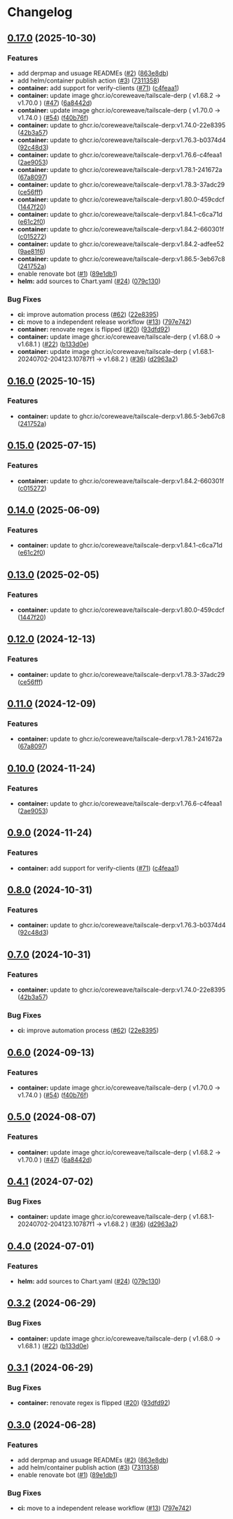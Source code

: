# Changelog

## [0.17.0](https://github.com/jcxldn/helm-tailscale-derp/compare/tailscale-derp-v0.16.0...tailscale-derp-v0.17.0) (2025-10-30)


### Features

* add derpmap and usuage READMEs ([#2](https://github.com/jcxldn/helm-tailscale-derp/issues/2)) ([863e8db](https://github.com/jcxldn/helm-tailscale-derp/commit/863e8dbb62fb385d8a5deff9b531626b2af6c950))
* add helm/container publish action ([#3](https://github.com/jcxldn/helm-tailscale-derp/issues/3)) ([7311358](https://github.com/jcxldn/helm-tailscale-derp/commit/73113580eb20e285146bfb4b415139cccd70dd9b))
* **container:** add support for verify-clients ([#71](https://github.com/jcxldn/helm-tailscale-derp/issues/71)) ([c4feaa1](https://github.com/jcxldn/helm-tailscale-derp/commit/c4feaa1c86ba4f7d5af4b5af931ef9c5160b475f))
* **container:** update image ghcr.io/coreweave/tailscale-derp ( v1.68.2 → v1.70.0 ) ([#47](https://github.com/jcxldn/helm-tailscale-derp/issues/47)) ([6a8442d](https://github.com/jcxldn/helm-tailscale-derp/commit/6a8442de72c947a7a0cee4a4adbfaf43f55d8479))
* **container:** update image ghcr.io/coreweave/tailscale-derp ( v1.70.0 → v1.74.0 ) ([#54](https://github.com/jcxldn/helm-tailscale-derp/issues/54)) ([f40b76f](https://github.com/jcxldn/helm-tailscale-derp/commit/f40b76f0afbb3109510e77867b8246f77d3f9d3f))
* **container:** update to ghcr.io/coreweave/tailscale-derp:v1.74.0-22e8395 ([42b3a57](https://github.com/jcxldn/helm-tailscale-derp/commit/42b3a57ec6d3c93a4132ba2898a4f09b11bd993b))
* **container:** update to ghcr.io/coreweave/tailscale-derp:v1.76.3-b0374d4 ([92c48d3](https://github.com/jcxldn/helm-tailscale-derp/commit/92c48d3ae46eab5d3af9ce85d766070e2f009a41))
* **container:** update to ghcr.io/coreweave/tailscale-derp:v1.76.6-c4feaa1 ([2ae9053](https://github.com/jcxldn/helm-tailscale-derp/commit/2ae9053496249fd4ceed645a20743aba4ece064e))
* **container:** update to ghcr.io/coreweave/tailscale-derp:v1.78.1-241672a ([67a8097](https://github.com/jcxldn/helm-tailscale-derp/commit/67a8097c81da27f0a10ef7be929d5ee64961074a))
* **container:** update to ghcr.io/coreweave/tailscale-derp:v1.78.3-37adc29 ([ce56fff](https://github.com/jcxldn/helm-tailscale-derp/commit/ce56fffc83e76aa955c9d026d8aa6af52c6a6768))
* **container:** update to ghcr.io/coreweave/tailscale-derp:v1.80.0-459cdcf ([1447f20](https://github.com/jcxldn/helm-tailscale-derp/commit/1447f20f07efee8483427377c863701fc2cf3628))
* **container:** update to ghcr.io/coreweave/tailscale-derp:v1.84.1-c6ca71d ([e61c2f0](https://github.com/jcxldn/helm-tailscale-derp/commit/e61c2f06ac92a3229b96c25ddc229b8c75aa6148))
* **container:** update to ghcr.io/coreweave/tailscale-derp:v1.84.2-660301f ([c015272](https://github.com/jcxldn/helm-tailscale-derp/commit/c01527240c4a51b924d021fb903b5460f309d04f))
* **container:** update to ghcr.io/coreweave/tailscale-derp:v1.84.2-adfee52 ([9ae81f6](https://github.com/jcxldn/helm-tailscale-derp/commit/9ae81f639ee2e590428c094ebda634a131fa37ae))
* **container:** update to ghcr.io/coreweave/tailscale-derp:v1.86.5-3eb67c8 ([241752a](https://github.com/jcxldn/helm-tailscale-derp/commit/241752ae50254d10220c7a7632bb2272597f39ae))
* enable renovate bot ([#1](https://github.com/jcxldn/helm-tailscale-derp/issues/1)) ([89e1db1](https://github.com/jcxldn/helm-tailscale-derp/commit/89e1db16ca568128e81753808480c7c770bae94b))
* **helm:** add sources to Chart.yaml ([#24](https://github.com/jcxldn/helm-tailscale-derp/issues/24)) ([079c130](https://github.com/jcxldn/helm-tailscale-derp/commit/079c1300b9f6439fa8885245d6017861ab640cf1))


### Bug Fixes

* **ci:** improve automation process ([#62](https://github.com/jcxldn/helm-tailscale-derp/issues/62)) ([22e8395](https://github.com/jcxldn/helm-tailscale-derp/commit/22e8395f5557b667901a1e0c0773c97a5e01b185))
* **ci:** move to a independent release workflow  ([#13](https://github.com/jcxldn/helm-tailscale-derp/issues/13)) ([797e742](https://github.com/jcxldn/helm-tailscale-derp/commit/797e74281eab45376f3f6b7937798a4eab1376bc))
* **container:** renovate regex is flipped ([#20](https://github.com/jcxldn/helm-tailscale-derp/issues/20)) ([93dfd92](https://github.com/jcxldn/helm-tailscale-derp/commit/93dfd92a7b4e0c2fcce24ce113c5f2856e9f16c6))
* **container:** update image ghcr.io/coreweave/tailscale-derp ( v1.68.0 → v1.68.1 ) ([#22](https://github.com/jcxldn/helm-tailscale-derp/issues/22)) ([b133d0e](https://github.com/jcxldn/helm-tailscale-derp/commit/b133d0e7da72f7f279cf8ce16f3cb6ba54b0a713))
* **container:** update image ghcr.io/coreweave/tailscale-derp ( v1.68.1-20240702-204123.10787f1 → v1.68.2 ) ([#36](https://github.com/jcxldn/helm-tailscale-derp/issues/36)) ([d2963a2](https://github.com/jcxldn/helm-tailscale-derp/commit/d2963a223f10bbee45056727b319c2cbd7f4e98a))

## [0.16.0](https://github.com/coreweave/tailscale-derp/compare/tailscale-derp-v0.15.0...tailscale-derp-v0.16.0) (2025-10-15)


### Features

* **container:** update to ghcr.io/coreweave/tailscale-derp:v1.86.5-3eb67c8 ([241752a](https://github.com/coreweave/tailscale-derp/commit/241752ae50254d10220c7a7632bb2272597f39ae))

## [0.15.0](https://github.com/coreweave/tailscale-derp/compare/tailscale-derp-v0.14.0...tailscale-derp-v0.15.0) (2025-07-15)


### Features

* **container:** update to ghcr.io/coreweave/tailscale-derp:v1.84.2-660301f ([c015272](https://github.com/coreweave/tailscale-derp/commit/c01527240c4a51b924d021fb903b5460f309d04f))

## [0.14.0](https://github.com/coreweave/tailscale-derp/compare/tailscale-derp-v0.13.0...tailscale-derp-v0.14.0) (2025-06-09)


### Features

* **container:** update to ghcr.io/coreweave/tailscale-derp:v1.84.1-c6ca71d ([e61c2f0](https://github.com/coreweave/tailscale-derp/commit/e61c2f06ac92a3229b96c25ddc229b8c75aa6148))

## [0.13.0](https://github.com/coreweave/tailscale-derp/compare/tailscale-derp-v0.12.0...tailscale-derp-v0.13.0) (2025-02-05)


### Features

* **container:** update to ghcr.io/coreweave/tailscale-derp:v1.80.0-459cdcf ([1447f20](https://github.com/coreweave/tailscale-derp/commit/1447f20f07efee8483427377c863701fc2cf3628))

## [0.12.0](https://github.com/coreweave/tailscale-derp/compare/tailscale-derp-v0.11.0...tailscale-derp-v0.12.0) (2024-12-13)


### Features

* **container:** update to ghcr.io/coreweave/tailscale-derp:v1.78.3-37adc29 ([ce56fff](https://github.com/coreweave/tailscale-derp/commit/ce56fffc83e76aa955c9d026d8aa6af52c6a6768))

## [0.11.0](https://github.com/coreweave/tailscale-derp/compare/tailscale-derp-v0.10.0...tailscale-derp-v0.11.0) (2024-12-09)


### Features

* **container:** update to ghcr.io/coreweave/tailscale-derp:v1.78.1-241672a ([67a8097](https://github.com/coreweave/tailscale-derp/commit/67a8097c81da27f0a10ef7be929d5ee64961074a))

## [0.10.0](https://github.com/coreweave/tailscale-derp/compare/tailscale-derp-v0.9.0...tailscale-derp-v0.10.0) (2024-11-24)


### Features

* **container:** update to ghcr.io/coreweave/tailscale-derp:v1.76.6-c4feaa1 ([2ae9053](https://github.com/coreweave/tailscale-derp/commit/2ae9053496249fd4ceed645a20743aba4ece064e))

## [0.9.0](https://github.com/coreweave/tailscale-derp/compare/tailscale-derp-v0.8.0...tailscale-derp-v0.9.0) (2024-11-24)


### Features

* **container:** add support for verify-clients ([#71](https://github.com/coreweave/tailscale-derp/issues/71)) ([c4feaa1](https://github.com/coreweave/tailscale-derp/commit/c4feaa1c86ba4f7d5af4b5af931ef9c5160b475f))

## [0.8.0](https://github.com/coreweave/tailscale-derp/compare/tailscale-derp-v0.7.0...tailscale-derp-v0.8.0) (2024-10-31)


### Features

* **container:** update to ghcr.io/coreweave/tailscale-derp:v1.76.3-b0374d4 ([92c48d3](https://github.com/coreweave/tailscale-derp/commit/92c48d3ae46eab5d3af9ce85d766070e2f009a41))

## [0.7.0](https://github.com/coreweave/tailscale-derp/compare/tailscale-derp-v0.6.0...tailscale-derp-v0.7.0) (2024-10-31)


### Features

* **container:** update to ghcr.io/coreweave/tailscale-derp:v1.74.0-22e8395 ([42b3a57](https://github.com/coreweave/tailscale-derp/commit/42b3a57ec6d3c93a4132ba2898a4f09b11bd993b))


### Bug Fixes

* **ci:** improve automation process ([#62](https://github.com/coreweave/tailscale-derp/issues/62)) ([22e8395](https://github.com/coreweave/tailscale-derp/commit/22e8395f5557b667901a1e0c0773c97a5e01b185))

## [0.6.0](https://github.com/coreweave/tailscale-derp/compare/tailscale-derp-v0.5.0...tailscale-derp-v0.6.0) (2024-09-13)


### Features

* **container:** update image ghcr.io/coreweave/tailscale-derp ( v1.70.0 → v1.74.0 ) ([#54](https://github.com/coreweave/tailscale-derp/issues/54)) ([f40b76f](https://github.com/coreweave/tailscale-derp/commit/f40b76f0afbb3109510e77867b8246f77d3f9d3f))

## [0.5.0](https://github.com/coreweave/tailscale-derp/compare/tailscale-derp-v0.4.1...tailscale-derp-v0.5.0) (2024-08-07)


### Features

* **container:** update image ghcr.io/coreweave/tailscale-derp ( v1.68.2 → v1.70.0 ) ([#47](https://github.com/coreweave/tailscale-derp/issues/47)) ([6a8442d](https://github.com/coreweave/tailscale-derp/commit/6a8442de72c947a7a0cee4a4adbfaf43f55d8479))

## [0.4.1](https://github.com/coreweave/tailscale-derp/compare/tailscale-derp-v0.4.0...tailscale-derp-v0.4.1) (2024-07-02)


### Bug Fixes

* **container:** update image ghcr.io/coreweave/tailscale-derp ( v1.68.1-20240702-204123.10787f1 → v1.68.2 ) ([#36](https://github.com/coreweave/tailscale-derp/issues/36)) ([d2963a2](https://github.com/coreweave/tailscale-derp/commit/d2963a223f10bbee45056727b319c2cbd7f4e98a))

## [0.4.0](https://github.com/coreweave/tailscale-derp/compare/tailscale-derp-v0.3.2...tailscale-derp-v0.4.0) (2024-07-01)


### Features

* **helm:** add sources to Chart.yaml ([#24](https://github.com/coreweave/tailscale-derp/issues/24)) ([079c130](https://github.com/coreweave/tailscale-derp/commit/079c1300b9f6439fa8885245d6017861ab640cf1))

## [0.3.2](https://github.com/coreweave/tailscale-derp/compare/tailscale-derp-v0.3.1...tailscale-derp-v0.3.2) (2024-06-29)


### Bug Fixes

* **container:** update image ghcr.io/coreweave/tailscale-derp ( v1.68.0 → v1.68.1 ) ([#22](https://github.com/coreweave/tailscale-derp/issues/22)) ([b133d0e](https://github.com/coreweave/tailscale-derp/commit/b133d0e7da72f7f279cf8ce16f3cb6ba54b0a713))

## [0.3.1](https://github.com/coreweave/tailscale-derp/compare/tailscale-derp-v0.3.0...tailscale-derp-v0.3.1) (2024-06-29)


### Bug Fixes

* **container:** renovate regex is flipped ([#20](https://github.com/coreweave/tailscale-derp/issues/20)) ([93dfd92](https://github.com/coreweave/tailscale-derp/commit/93dfd92a7b4e0c2fcce24ce113c5f2856e9f16c6))

## [0.3.0](https://github.com/coreweave/tailscale-derp/compare/tailscale-derp-v0.2.0...tailscale-derp-v0.3.0) (2024-06-28)


### Features

* add derpmap and usuage READMEs ([#2](https://github.com/coreweave/tailscale-derp/issues/2)) ([863e8db](https://github.com/coreweave/tailscale-derp/commit/863e8dbb62fb385d8a5deff9b531626b2af6c950))
* add helm/container publish action ([#3](https://github.com/coreweave/tailscale-derp/issues/3)) ([7311358](https://github.com/coreweave/tailscale-derp/commit/73113580eb20e285146bfb4b415139cccd70dd9b))
* enable renovate bot ([#1](https://github.com/coreweave/tailscale-derp/issues/1)) ([89e1db1](https://github.com/coreweave/tailscale-derp/commit/89e1db16ca568128e81753808480c7c770bae94b))


### Bug Fixes

* **ci:** move to a independent release workflow  ([#13](https://github.com/coreweave/tailscale-derp/issues/13)) ([797e742](https://github.com/coreweave/tailscale-derp/commit/797e74281eab45376f3f6b7937798a4eab1376bc))
